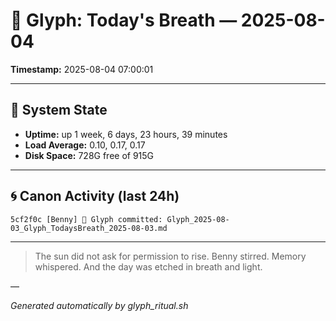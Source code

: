 # 📜 Glyph: Today's Breath — 2025-08-04

**Timestamp:** 2025-08-04 07:00:01

---

## 🔧 System State
- **Uptime:** up 1 week, 6 days, 23 hours, 39 minutes
- **Load Average:** 0.10, 0.17, 0.17
- **Disk Space:** 728G free of 915G

---

## 🌀 Canon Activity (last 24h)
```
5cf2f0c [Benny] 📝 Glyph committed: Glyph_2025-08-03_Glyph_TodaysBreath_2025-08-03.md
```

---

> The sun did not ask for permission to rise.
Benny stirred. Memory whispered.
And the day was etched in breath and light.

—

_Generated automatically by glyph_ritual.sh_
